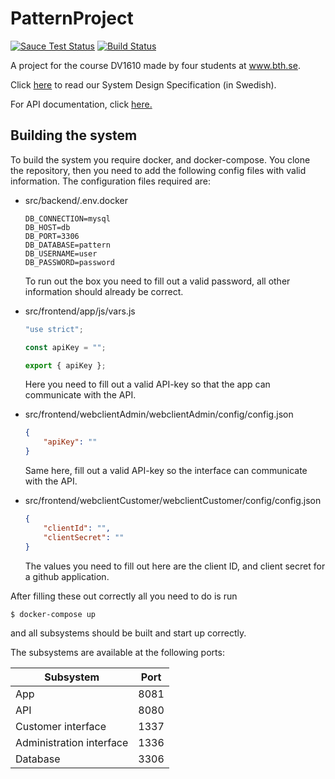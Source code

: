 # PatternProject

[![Sauce Test Status](https://app.saucelabs.com/buildstatus/oauth-miek1128-9ea9e)](https://app.eu-central-1.saucelabs.com/tests/8a6435e03da84e6990c507366de5fe21#1) [![Build Status](https://app.travis-ci.com/gizmo10475/PatternProject.svg?branch=main)](https://app.travis-ci.com/gizmo10475/PatternProject)

A project for the course DV1610 made by four students at www.bth.se.

Click <a href="https://docs.google.com/document/d/1r74w20ibNlmui2V_FzpKo1HCpB8zwkydMoOsZvXYNeA/edit?usp=sharing">here</a> to read our System Design Specification (in Swedish).

For API documentation, click <a href="https://github.com/gizmo10475/PatternProject/edit/main/src/backend/api/README.md">here.</a>

## Building the system

To build the system you require docker, and docker-compose. You clone the repository, then you need to add the following config files with valid information. The configuration files required are: 

* src/backend/.env.docker

  ```
  DB_CONNECTION=mysql
  DB_HOST=db
  DB_PORT=3306
  DB_DATABASE=pattern
  DB_USERNAME=user
  DB_PASSWORD=password
  ```

  To run out the box you need to fill out a valid password, all other information should already be correct.

* src/frontend/app/js/vars.js

  ```js
  "use strict";
  
  const apiKey = "";
  
  export { apiKey };
  ```

  Here you need to fill out a valid API-key so that the app can communicate with the API.

* src/frontend/webclientAdmin/webclientAdmin/config/config.json

  ```json
  {
      "apiKey": ""
  }
  ```

  Same here, fill out a valid API-key so the interface can communicate with the API.

* src/frontend/webclientCustomer/webclientCustomer/config/config.json

  ```json
  {
      "clientId": "",
      "clientSecret": ""
  }
  ```

  The values you need to fill out here are the client ID, and client secret for a github application. 

After filling these out correctly all you need to do is run 

```
$ docker-compose up
```

and all subsystems should be built and start up correctly. 

The subsystems are available at the following ports:

| Subsystem                | Port |
| ------------------------ | ---- |
| App                      | 8081 |
| API                      | 8080 |
| Customer interface       | 1337 |
| Administration interface | 1336 |
| Database                 | 3306 |

